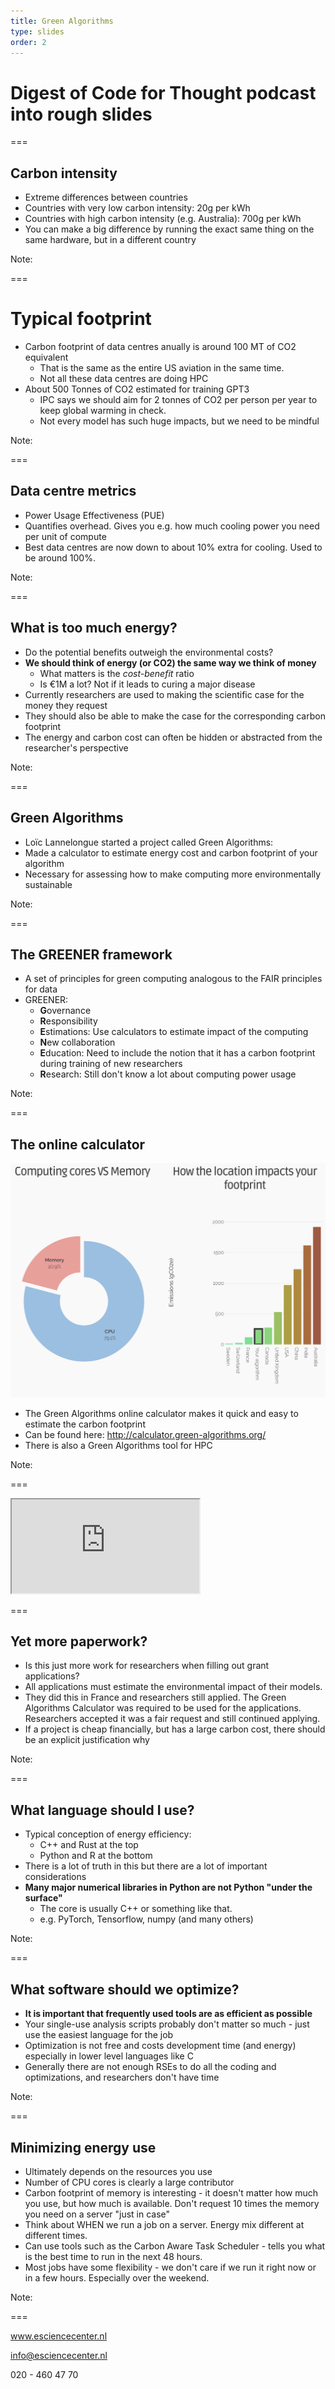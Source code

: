 ```yaml
---
title: Green Algorithms
type: slides
order: 2
---
```


<!-- .slide: data-state="title" -->

# Digest of Code for Thought podcast into rough slides

===

<!-- .slide: data-state="standard" -->

## Carbon intensity
- Extreme differences between countries
- Countries with very low carbon intensity: 20g per kWh
- Countries with high carbon intensity (e.g. Australia): 700g per kWh
- You can make a big difference by running the exact same thing on the same hardware, but in a different country

Note:

===

<!-- .slide: data-state="standard" -->

# Typical footprint
- Carbon footprint of data centres anually is around 100 MT of CO2 equivalent
  - That is the same as the entire US aviation in the same time.
  - Not all these data centres are doing HPC
- About 500 Tonnes of CO2 estimated for training GPT3
  - IPC says we should aim for 2 tonnes of CO2 per person per year to keep global warming in check. 
  - Not every model has such huge impacts, but we need to be mindful

Note:


===

<!-- .slide: data-state="standard" -->

## Data centre metrics
- Power Usage Effectiveness (PUE)
- Quantifies overhead. Gives you e.g. how much cooling power you need per unit of compute
- Best data centres are now down to about 10% extra for cooling. Used to be around 100%.

Note:

===

<!-- .slide: data-state="standard" -->

## What is too much energy?
- Do the potential benefits outweigh the environmental costs?
- **We should think of energy (or CO2) the same way we think of money**
  - What matters is the _cost-benefit_ ratio
  - Is €1M a lot? Not if it leads to curing a major disease
- Currently researchers are used to making the scientific case for the money they request
- They should also be able to make the case for the corresponding carbon footprint
- The energy and carbon cost can often be hidden or abstracted from the researcher's perspective

Note:

===

<!-- .slide: data-state="standard" -->

## Green Algorithms
- Loïc Lannelongue started a project called Green Algorithms: 
- Made a calculator to estimate energy cost and carbon footprint of your algorithm
- Necessary for assessing how to make computing more environmentally sustainable

Note:

===

<!-- .slide: data-state="standard" -->

## The GREENER framework
- A set of principles for green computing analogous to the FAIR principles for data
- GREENER:
  - **G**overnance
  - **R**esponsibility
  - **E**stimations: Use calculators to estimate impact of the computing
  - **N**ew collaboration
  - **E**ducation: Need to include the notion that it has a carbon footprint during training of new researchers
  - **R**esearch: Still don't know a lot about computing power usage

Note:

===

<!-- .slide: data-state="standard" -->

## The online calculator

<img src="media/green-algorithms-calculator-example.png" />

- The Green Algorithms online calculator makes it quick and easy to estimate the carbon footprint
- Can be found here: <http://calculator.green-algorithms.org/>
- There is also a Green Algorithms tool for HPC

Note:

===

<!-- .slide: data-state="standard" -->

<iframe src="http://calculator.green-algorithms.org/"></iframe>

===

<!-- .slide: data-state="standard" -->

## Yet more paperwork?

- Is this just more work for researchers when filling out grant applications?
- All applications must estimate the environmental impact of their models.
- They did this in France and researchers still applied. The Green Algorithms Calculator was required to be used for the applications. Researchers accepted it was a fair request and still continued applying.
- If a project is cheap financially, but has a large carbon cost, there should be an explicit justification why

Note:

===

<!-- .slide: data-state="standard" -->

## What language should I use?
- Typical conception of energy efficiency:
  - C++ and Rust at the top
  - Python and R at the bottom
- There is a lot of truth in this but there are a lot of important considerations
- **Many major numerical libraries in Python are not Python "under the surface"**
  - The core is usually C++ or something like that.
  - e.g. PyTorch, Tensorflow, numpy (and many others)

Note:

===

<!-- .slide: data-state="standard" -->

## What software should we optimize?
- **It is important that frequently used tools are as efficient as possible**
- Your single-use analysis scripts probably don't matter so much - just use the easiest language for the job
- Optimization is not free and costs development time (and energy) especially in lower level languages like C
- Generally there are not enough RSEs to do all the coding and optimizations, and researchers don't have time

Note:

===

<!-- .slide: data-state="standard" -->

## Minimizing energy use
- Ultimately depends on the resources you use
- Number of CPU cores is clearly a large contributor
- Carbon footprint of memory is interesting - it doesn't matter how much you use, but how much is available. Don't request 10 times the memory you need on a server "just in case"
- Think about WHEN we run a job on a server. Energy mix different at different times.
- Can use tools such as the Carbon Aware Task Scheduler - tells you what is the best time to run in the next 48 hours.
- Most jobs have some flexibility - we don't care if we run it right now or in a few hours. Especially over the weekend.

Note:

===

<!-- .slide: data-state="keepintouch" -->

www.esciencecenter.nl

info@esciencecenter.nl

020 - 460 47 70
